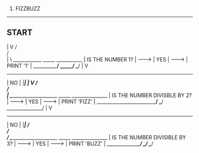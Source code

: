 1.  FIZZBUZZ
------
START
------
  |
  V
  /\
 /  \
|     \ ____________        _____          ___________
| IS THE NUMBER 1? |  ---> | YES |  --->  | PRINT '1' |
\__________________/       \_____/         \_________/
  |
  V
______
| NO  |
|_____|
  |
  V
  /\
 /  \
|    \_________________________          _____         _______________
| IS THE NUMBER DIVISBLE BY 2? |  --->  | YES | --->  | PRINT 'FIZZ'  |
\_____________________________/         \_____/       \_______________/
  |
  V
______
| NO  |
|_____|
  /\
 /  \
/     \_________________________         _____         _______________
| IS THE NUMBER DIVISIBLE BY 3? | --->  | YES | --->  | PRINT 'BUZZ'  |
\_______________________________/       \_____/        \______________/
